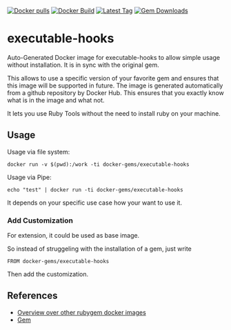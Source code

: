 [![Docker pulls](https://img.shields.io/docker/pulls/rubygem/executable-hooks.svg)](https://hub.docker.com/r/rubygem/executable-hooks/)
[![Docker Build](https://img.shields.io/docker/automated/rubygem/executable-hooks.svg)](https://hub.docker.com/r/rubygem/executable-hooks/)
[![Latest Tag](https://img.shields.io/github/tag/docker-rubygem/executable-hooks.svg)](https://hub.docker.com/r/rubygem/executable-hooks/)
[![Gem Downloads](https://img.shields.io/gem/dt/executable-hooks.svg)](https://rubygems.org/gems/executable-hooks/)
# executable-hooks

Auto-Generated Docker image for executable-hooks to allow simple usage without installation.
It is in sync with the original gem.

This allows to use a specific version of your favorite gem and ensures that this image will be supported in future.
The image is generated automatically from a github repository by Docker Hub.
This ensures that you exactly know what is in the image and what not.

It lets you use Ruby Tools without the need to install ruby on your machine.

## Usage

Usage via file system:

`docker run -v $(pwd):/work -ti docker-gems/executable-hooks`

Usage via Pipe:

`echo "test" | docker run -ti docker-gems/executable-hooks`

It depends on your specific use case how your want to use it.

### Add Customization

For extension, it could be used as base image.

So instead of struggeling with the installation of a gem, just write

`FROM docker-gems/executable-hooks`

Then add the customization.

## References

 - [Overview over other rubygem docker images](https://github.com/thinkbot/docker-rubygem)
 - [Gem](https://rubygems.org/gems/executable-hooks/)

